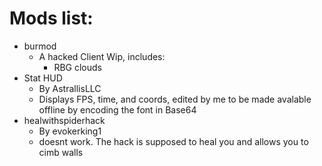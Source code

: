 
# Mods list:
- burmod
  - A hacked Client Wip, includes:
    - RBG clouds
- Stat HUD
  - By AstrallisLLC
  - Displays FPS, time, and coords, edited by me to be made avalable offline by encoding the font in Base64
- healwithspiderhack
  - By evokerking1
  - doesnt work. The hack is supposed to heal you and allows you to cimb walls

